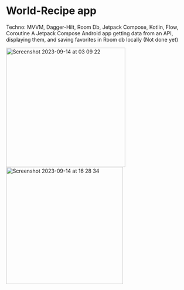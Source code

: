 # World-Recipe app
Techno: MVVM, Dagger-Hilt, Room Db, Jetpack Compose, Kotlin, Flow, Coroutine
A Jetpack Compose Android app getting data from an API, displaying them, and saving favorites in Room db locally (Not done yet)

<img width="325" alt="Screenshot 2023-09-14 at 03 09 22" src="https://github.com/dandmb/World-Recipe/assets/32681497/b7cf8b61-4d9b-43a0-881b-142d5a639643">

<img width="319" alt="Screenshot 2023-09-14 at 16 28 34" src="https://github.com/dandmb/World-Recipe/assets/32681497/579b71be-a87f-4de8-8e8e-c4ce5234c0a6">
